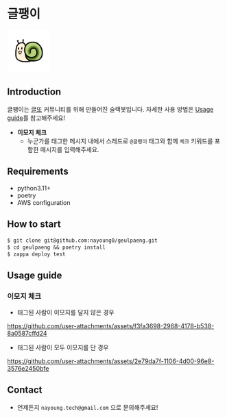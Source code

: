 # 글팽이

<img src="./assets/geulpaeng_v2.jpg" width="100" height="100"/>


## Introduction
글팽이는 [글또](https://www.notion.so/zzsza/ac5b18a482fb4df497d4e8257ad4d516) 커뮤니티를 위해 만들어진 슬랙봇입니다. 자세한 사용 방법은 [Usage guide](#usage-guide)를 참고해주세요!

* **이모지 체크**
  * 누군가를 태그한 메시지 내에서 스레드로  `@글팽이` 태그와 함께 `체크` 키워드를 포함한 메시지를 입력해주세요.


## Requirements
* python3.11+
* poetry
* AWS configuration


## How to start
```shell
$ git clone git@github.com:nayoung0/geulpaeng.git
$ cd geulpaeng && poetry install
$ zappa deploy test
```


## Usage guide
### 이모지 체크
* 태그된 사람이 이모지를 달지 않은 경우

https://github.com/user-attachments/assets/f3fa3698-2968-4178-b538-8a0587cffd24



* 태그된 사람이 모두 이모지를 단 경우


https://github.com/user-attachments/assets/2e79da7f-1106-4d00-96e8-3576e2450bfe


## Contact
* 언제든지 `nayoung.tech@gmail.com` 으로 문의해주세요!
